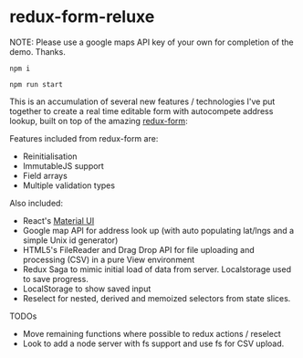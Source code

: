 # redux-form-reluxe

NOTE: Please use a google maps API key of your own for completion of the demo. Thanks.

`npm i`

`npm run start`


This is an accumulation of several new features / technologies I've put together to create a real time editable form with autocompete address lookup, built on top of the amazing [redux-form](https://github.com/erikras/redux-form):

Features included from redux-form are:
- Reinitialisation
- ImmutableJS support
- Field arrays
- Multiple validation types


Also included:
- React's [Material UI](http://www.material-ui.com/#/)
- Google map API for address look up (with auto populating lat/lngs and a simple Unix id generator)
- HTML5's FileReader and Drag Drop API for file uploading and processing (CSV) in a pure View environment
- Redux Saga to mimic initial load of data from server. Localstorage used to save progress.
- LocalStorage to show saved input
- Reselect for nested, derived and memoized selectors from state slices.

TODOs
- Move remaining functions where possible to redux actions / reselect
- Look to add a node server with fs support and use fs for CSV upload.
